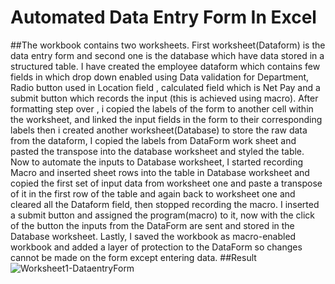 # Automated Data Entry Form In Excel
##The workbook contains two worksheets. First worksheet(Dataform) is the data entry form and second one is the database which have data stored in a structured table. I have created the employee dataform which contains few fields in which drop down enabled using Data validation for Department, Radio button used in Location field , calculated field which is Net Pay and a submit button which records the input (this is achieved using macro). After formatting step over , i copied the labels of the form to another cell within the worksheet, and linked the input fields in the form to their corresponding labels then i created another worksheet(Database) to store the raw data from the dataform, I copied the labels from DataForm work sheet and pasted the transpose into the database worksheet and styled the table.
Now to automate the inputs to Database worksheet, I started recording Macro and inserted sheet rows into the table in Database worksheet and copied the first set of input data from worksheet one and paste a transpose of it in the first row of the table and again back to worksheet one and cleared all the Dataform field, then stopped recording the macro. I inserted a submit button and assigned the program(macro) to it, now with the click of the button the inputs from the DataForm are sent and stored in the Database worksheet. Lastly, I saved the workbook as macro-enabled workbook and added a layer of protection to the DataForm so changes cannot be made on the form except entering data.
##Result
![Worksheet1-DataentryForm](https://github.com/user-attachments/assets/22ce3ba9-4878-4a32-b0d4-92b4a4f64a22)


